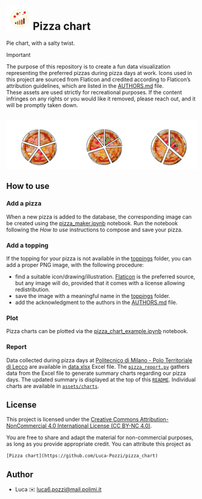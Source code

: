 <img align="left" height="70" src="./assets/logo/logo_nobg.png" />

# Pizza chart

Pie chart, with a salty twist.

> [!IMPORTANT] 
> The purpose of this repository is to create a fun data visualization representing the preferred pizzas during pizza days at work. Icons used in this project are sourced from Flaticon and credited according to Flaticon’s attribution guidelines, which are listed in the [AUTHORS.md](./assets/AUTHORS.md) file.
> <br>These assets are used strictly for recreational purposes. If the content infringes on any rights or you would like it removed, please reach out, and it will be promptly taken down.

<!-- Adaptation to color scheme taken from https://stackoverflow.com/questions/65413712/changing-readme-md-image-display-conditional-to-github-light-mode-dark-mode -->
<br />
<picture>
  <source media="(prefers-color-scheme: dark)" srcset="https://github.com/Luca-Pozzi/pizza_chart/raw/master/assets/charts/summary_dark.png">
  <source media="(prefers-color-scheme: light)" srcset="https://github.com/Luca-Pozzi/pizza_chart/raw/master/assets/charts/summary_light.png">
  <img alt="Summary charts of pizza days at WE-COBOT in either dark or light mode adapting to selected color scheme" src="./assets/charts/summary_dark.png">
</picture>
<br />

## How to use

### Add a pizza
When a new pizza is added to the database, the corresponding image can be created using the [pizza_maker.ipynb](pizza_maker.ipynb) notebook. Run the notebook following the *How to use* instructions to compose and save your pizza.

### Add a topping
If the topping for your pizza is not available in the [toppings](./assets/toppings/) folder, you can add a proper PNG image, with the following procedure:
* find a suitable icon/drawing/illustration. [Flaticon](https://www.flaticon.com/) is the preferred source, but any image will do, provided that it comes with a license allowing redistribution.
* save the image with a meaningful name in the [toppings](./assets/toppings/) folder.
* add the acknowledgment to the authors in the [AUTHORS.md](./assets/AUTHORS.md) file.

### Plot
Pizza charts can be plotted via the [pizza_chart_example.ipynb](pizza_chart_example.ipynb) notebook.

### Report
Data collected during pizza days at [Politecnico di Milano - Polo Territoriale di Lecco](https://www.polo-lecco.polimi.it/) are available in [data.xlsx](./data/data.xlsx) Excel file.
The [`pizza_report.py`](./pizza_report.py) gathers data from the Excel file to generate summary charts regarding our pizza days. 
The updated summary is displayed at the top of this [`README`](README.md). Individual charts are available in [`assets/charts`](./assets/charts/).

## License

This project is licensed under the [Creative Commons Attribution-NonCommercial 4.0 International License (CC BY-NC 4.0)](LICENSE).

You are free to share and adapt the material for non-commercial purposes, as long as you provide appropriate credit. You can attribute this project as
```
[Pizza chart](https://github.com/Luca-Pozzi/pizza_chart)
```

## Author
* Luca :envelope: [luca6.pozzi@mail.polimi.it](mailto:luca6.pozzi@mail.polimi.it)
